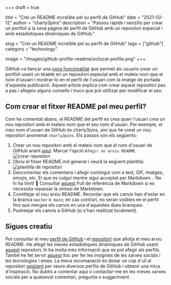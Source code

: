 +++
draft = true

title = "Crei un README increïble pel su perfil de GitHub"
date = "2021-02-12"
author = "charly3pins"
description = "Passos ràpids i senzills per crear un portfoli a la seva pàgina de perfil de GitHub amb un repositori especial i amb estadístiques dinàmiques de GitHub."

slug = "Crei un README increïble pel su perfil de GitHub"
tags = ["github"]
category = "technology"

image = "/images/github-profile-readme/octocat-profile.png"
+++

GitHub va llançar una [nova funcionalitat](https://docs.github.com/en/github/setting-up-and-managing-your-github-profile/managing-your-profile-readme) que permet als usuaris crear un portfoli usant un `README` en un repositori especial amb el mateix nom que el nom d'usuari i mostrar-lo en el perfil de l'usuari com la imatge de portada d'aquesta publicació. Aquest article explica com crear aquest repositori pas a pas i afegeix alguns consells i trucs que pot utilitzar per modificar el seu.

## Com crear el fitxer README pel meu perfil?
Com he comentat abans, el README del perfil es crea quan l'usuari crea un nou repositori amb el mateix nom que el seu nom d'usuari. Per exemple, el meu nom d'usuari de GitHub és charly3pins, així que he creat un nou repositori anomenat `charly3pins`. Els passos són els següents:

1. Crear un nou repositori amb el mateix nom que el nom d'usuari de GitHub anant [aquí](https://github.com/new). Marcar  l'opció `Afegir un arxiu README`.
![crear repositori](/images/github-readme/new-repo.png)
2. Obriu el fitxer README.md generat i veurà la següent plantilla:
![plantilla de repositori](/images/github-readme/template.png)
3. Descomentar els comentaris i afegir contingut com a text, GIF, imatges, emojis, etc. El que es vulgui mentre sigui acceptat per Markdown... No hi ha límit! 🚀  Consultar [aquest](https://guides.github.com/pdfs/markdown-cheatsheet-online.pdf) Full de referència de Markdown si es necessita repassar la sintaxi de Markdown.
4. Comittejar el nou arxiu README. Recordar que els canvis han d'estar en la branca `master` o` main`; en cas contrari, no seran visibles en el perfil fins que mergee els canvis en una d'aquestes dues branques.
5. Pusheejar els canvis a GitHub (si s'han realitzat localment).

## Sigues creatiu

Pot consultar el meu [perfil de GitHub](https://github.com/charly3pins) i el [repositori](https://github.com/charly3pins/charly3pins) que allotja el meu arxiu README. He afegit les meves estadístiques dinàmiques de GitHub usant [aquest](https://github.com/anuraghazra/github-readme-stats) repositori, hi ha molta més informació que es pot afegir als perfils. També he fet servir [aquest](https://shields.io/) lloc per fer les insígnies de les xarxes socials i les tecnologies i eines.
La meva recomanació és donar un cop d'ull al repositori [següent](https://github.com/abhisheknaiidu/awesome-github-profile-readme) per veure diversos perfils de GitHub i obtenir una mica d'inspiració.
No dubtis a comentar aquí o contactar-me en les meves xarxes socials per a qualsevol comentari, pregunta o suggeriment.
